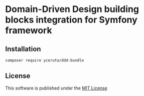 # Domain-Driven Design building blocks integration for Symfony framework

## Installation

```bash
composer require yceruto/ddd-bundle
```

## License

This software is published under the [MIT License](LICENSE)
